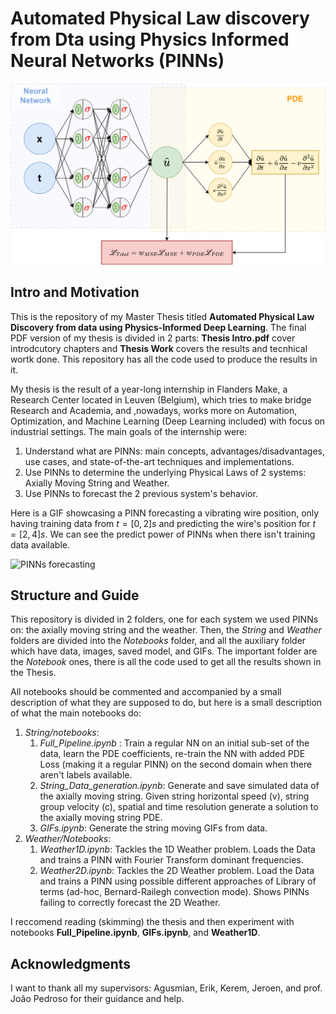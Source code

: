 # Automated Physical Law discovery from Dta using Physics Informed Neural Networks (PINNs)

![PINNs scheme](PINNs.png "PINNs scheme")

## Intro and Motivation

This is the repository of my Master Thesis titled **Automated Physical Law Discovery from data using Physics-Informed Deep Learning**. The final PDF version of my thesis is divided in 2 parts: **Thesis Intro.pdf** cover introdcutory chapters and **Thesis Work** covers the results and tecnhical wortk done. This repository has all the code used to produce the results in it.

My thesis is the result of a year-long internship in Flanders Make, a Research Center located in Leuven (Belgium), which tries to make bridge Research and Academia, and ,nowadays, works more on Automation, Optimization, and Machine Learning (Deep Learning  included) with focus on industrial settings.
The main goals of the internship were:

1. Understand what are PINNs: main concepts, advantages/disadvantages, use cases, and state-of-the-art techniques and implementations.
2. Use PINNs to determine the underlying Physical Laws of 2 systems: Axially Moving String and Weather.
3. Use PINNs to forecast the 2 previous system's behavior.

Here is a GIF showcasing a PINN forecasting a vibrating wire position, only having training data from $t=[0,2]s$ and predicting the wire's position for $t=[2,4]s$. We can see the predict power of PINNs when there isn't training data available.

![PINNs forecasting](https://github.com/Jose-Bastos/PINNs-Master-Thesis/blob/main/String%20Model%20GIF.gif "PINNs forecasting")



## Structure and Guide 

This repository is divided in 2 folders, one for each system we used PINNs on: the axially moving string and the weather. Then, the *String* and *Weather* folders are divided into the *Notebooks* folder, and all the auxiliary folder which have data, images, saved model, and GIFs. The important folder are the *Notebook* ones, there is all the code used to get all the results shown in the Thesis.


All notebooks should be commented and accompanied by a small description of what they are supposed to do, but here is a small description of what the main notebooks do:

1. *String/notebooks*:
    1. *Full_Pipeline.ipynb* : Train a regular NN on an initial sub-set of the data, learn the PDE coefficients, re-train the NN with added PDE Loss (making it a regular PINN) on the second domain when there aren't labels available.
    2. *String_Data_generation.ipynb*: Generate and save simulated data of the axially moving string. Given string horizontal speed (v), string group velocity (c), spatial and time resolution generate a solution to the axially moving string PDE.
    3. *GIFs.ipynb*: Generate the string moving GIFs from data.
2. *Weather/Notebooks*:
    1. *Weather1D.ipynb*: Tackles the 1D Weather problem. Loads the Data and trains a PINN with Fourier Transform dominant frequencies.
    2. *Weather2D.ipynb*: Tackles the 2D Weather problem. Load the Data and trains a PINN using possible different approaches of Library of terms (ad-hoc, Bernard-Railegh convection mode). Shows PINNs failing to correctly forecast the 2D Weather.
 
I reccomend reading (skimming) the thesis and then experiment with notebooks **Full_Pipeline.ipynb**, **GIFs.ipynb**, and **Weather1D**.


## Acknowledgments

I want to thank all my supervisors: Agusmian, Erik, Kerem, Jeroen, and prof. João Pedroso for their guidance and help. 

